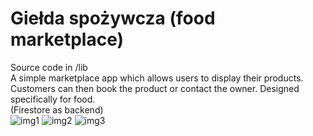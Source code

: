 # Giełda spożywcza (food marketplace)
Source code in /lib  
A simple marketplace app which allows users to display their products. Customers can then book the product or contact the owner. Designed specifically for food.  
(Firestore as backend)  
![img1](https://i.imgur.com/sPBXtZM.jpg)
![img2](https://i.imgur.com/cHH4HTc.jpg)
![img3](https://i.imgur.com/bOWdyYC.jpg)
